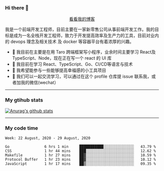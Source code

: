 ### Hi there 👋

<p align="center">
  <a href="https://real-jacket.github.io/">看看我的博客</a>
</p>

我是一个前端开发工程师，目前主要在一家新零售公司从事前端开发工作。我的目标是成为一名全栈开发工程师，致力于开发提高效率及生产力的工具，目前对业内的 devops 理念及相关技术 及 docker 等容器平台有着浓厚的兴趣。

- 🔭 我目前在主要是在用 Taro 跨端框架写小程序，业余时间主要学习 React及 TypeScript、Node，现在正在写一个 react 的 UI 库 
- 🌱 我目前在学习 React、TypeScript、Go、CI/CD等语言与技术
- 👯 我希望能参与一些能够提高幸福感的小工具项目
- 💬 我们可以一起交流学习，可以通过在这个 profile 仓库提 issue 联系我，或者加我的微信(wechat）

***

### My gtihub stats

[![Anurag's github stats](https://github-readme-stats.vercel.app/api?username=real-jacket)](https://github.com/anuraghazra/github-readme-stats)

***

### My code time

<!--START_SECTION:waka-->
```text
Week: 22 August, 2020 - 29 August, 2020

Go                6 hrs 1 min     ███████████░░░░░░░░░░░░░░   43.79 % 
CSS               1 hr 44 mins    ███░░░░░░░░░░░░░░░░░░░░░░   12.62 % 
Makefile          1 hr 27 mins    ██▓░░░░░░░░░░░░░░░░░░░░░░   10.59 % 
Protocol Buffer   1 hr 23 mins    ██▓░░░░░░░░░░░░░░░░░░░░░░   10.12 % 
JavaScript        1 hr 17 mins    ██▒░░░░░░░░░░░░░░░░░░░░░░   09.35 % 
```
<!--END_SECTION:waka-->
